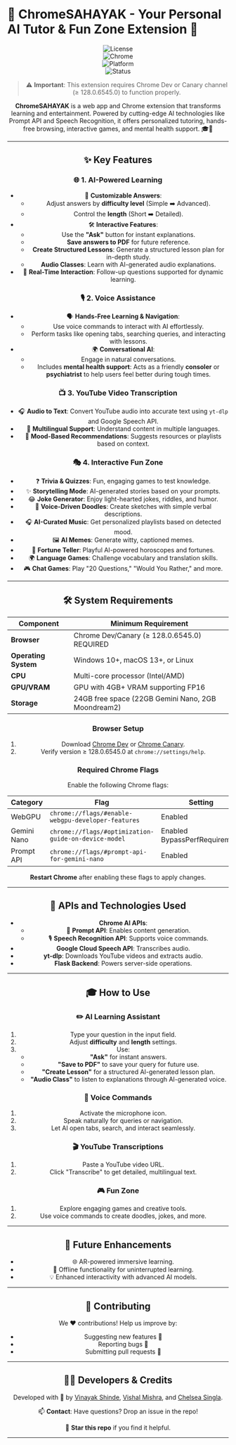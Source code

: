 
# 🚀 **ChromeSAHAYAK** - Your Personal AI Tutor & Fun Zone Extension 🌟
<div align="center">

![License](https://img.shields.io/badge/license-MIT-blue.svg)  
![Chrome](https://img.shields.io/badge/Chrome--Dev%2FCanary-v128.0.6545.0%2B-green.svg)  
![Platform](https://img.shields.io/badge/platform-Windows%20|%20MacOS%20|%20Linux-lightgrey)  
![Status](https://img.shields.io/badge/status-beta-orange)  


> ⚠️ **Important**: This extension requires Chrome Dev or Canary channel (≥ 128.0.6545.0) to function properly.


**ChromeSAHAYAK** is a web app and Chrome extension that transforms learning and entertainment. Powered by cutting-edge AI technologies like Prompt API and Speech Recognition, it offers personalized tutoring, hands-free browsing, interactive games, and mental health support. 🎓🎉  

---

## ✨ **Key Features**  

### 🌐 **1. AI-Powered Learning**  
- 🧠 **Customizable Answers**:  
  - Adjust answers by **difficulty level** (Simple ➡️ Advanced).  
  - Control the **length** (Short ➡️ Detailed).  
- 🛠️ **Interactive Features**:  
  - Use the **"Ask"** button for instant explanations.  
  - **Save answers to PDF** for future reference.  
  - **Create Structured Lessons**: Generate a structured lesson plan for in-depth study.  
  - **Audio Classes**: Learn with AI-generated audio explanations.  
- 🔄 **Real-Time Interaction**: Follow-up questions supported for dynamic learning.  

### 🎙️ **2. Voice Assistance**  
- 🗣️ **Hands-Free Learning & Navigation**:  
  - Use voice commands to interact with AI effortlessly.  
  - Perform tasks like opening tabs, searching queries, and interacting with lessons.  
- 🌍 **Conversational AI**:  
  - Engage in natural conversations.  
  - Includes **mental health support**: Acts as a friendly **consoler** or **psychiatrist** to help users feel better during tough times.  

### 📺 **3. YouTube Video Transcription**  
- 🎧 **Audio to Text**: Convert YouTube audio into accurate text using `yt-dlp` and Google Speech API.  
- 📝 **Multilingual Support**: Understand content in multiple languages.  
- 🎵 **Mood-Based Recommendations**: Suggests resources or playlists based on context.  

### 🎭 **4. Interactive Fun Zone**  
- ❓ **Trivia & Quizzes**: Fun, engaging games to test knowledge.  
- ✨ **Storytelling Mode**: AI-generated stories based on your prompts.  
- 😂 **Joke Generator**: Enjoy light-hearted jokes, riddles, and humor.  
- 🎨 **Voice-Driven Doodles**: Create sketches with simple verbal descriptions.  
- 🎧 **AI-Curated Music**: Get personalized playlists based on detected mood.  
- 🖼️ **AI Memes**: Generate witty, captioned memes.  
- 🔮 **Fortune Teller**: Playful AI-powered horoscopes and fortunes.  
- 🌍 **Language Games**: Challenge vocabulary and translation skills.  
- 🎮 **Chat Games**: Play "20 Questions," "Would You Rather," and more.  

---

## 🛠️ **System Requirements**  

| **Component**   | **Minimum Requirement**                      |  
|------------------|----------------------------------------------|  
| **Browser**      | Chrome Dev/Canary (≥ 128.0.6545.0) REQUIRED  |  
| **Operating System** | Windows 10+, macOS 13+, or Linux           |  
| **CPU**          | Multi-core processor (Intel/AMD)            |  
| **GPU/VRAM**     | GPU with 4GB+ VRAM supporting FP16          |  
| **Storage**      | 24GB free space (22GB Gemini Nano, 2GB Moondream2) |  

### **Browser Setup**  
1. Download [Chrome Dev](https://www.google.com/chrome/dev/) or [Chrome Canary](https://www.google.com/chrome/canary/).  
2. Verify version ≥ 128.0.6545.0 at `chrome://settings/help`.  

### **Required Chrome Flags**  
Enable the following Chrome flags:  

| **Category**      | **Flag**                                     | **Setting**             |  
|--------------------|----------------------------------------------|-------------------------|  
| WebGPU            | `chrome://flags/#enable-webgpu-developer-features` | Enabled                |  
| Gemini Nano       | `chrome://flags/#optimization-guide-on-device-model` | Enabled BypassPerfRequirement |  
| Prompt API        | `chrome://flags/#prompt-api-for-gemini-nano` | Enabled                |  

**Restart Chrome** after enabling these flags to apply changes.  

---

## 🧰 **APIs and Technologies Used**  

- **Chrome AI APIs**:  
  - 🧾 **Prompt API**: Enables content generation.    
  - 🎙️ **Speech Recognition API**: Supports voice commands.  
- **Google Cloud Speech API**: Transcribes audio.  
- **yt-dlp**: Downloads YouTube videos and extracts audio.  
- **Flask Backend**: Powers server-side operations.  

---

## 🎓 **How to Use**  

### ✏️ **AI Learning Assistant**  
1. Type your question in the input field.  
2. Adjust **difficulty** and **length** settings.  
3. Use:  
   - **"Ask"** for instant answers.  
   - **"Save to PDF"** to save your query for future use.  
   - **"Create Lesson"** for a structured AI-generated lesson plan.  
   - **"Audio Class"** to listen to explanations through AI-generated voice.  

### 🎤 **Voice Commands**  
1. Activate the microphone icon.  
2. Speak naturally for queries or navigation.  
3. Let AI open tabs, search, and interact seamlessly.  

### 🎬 **YouTube Transcriptions**  
1. Paste a YouTube video URL.  
2. Click "Transcribe" to get detailed, multilingual text.  

### 🎮 **Fun Zone**  
1. Explore engaging games and creative tools.  
2. Use voice commands to create doodles, jokes, and more.  

---

## 🌈 **Future Enhancements**  
- 🌐 AR-powered immersive learning.  
- 🔋 Offline functionality for uninterrupted learning.  
- 💡 Enhanced interactivity with advanced AI models.  

---

## 🤝 **Contributing**  

We ❤️ contributions! Help us improve by:  
- Suggesting new features 🌟  
- Reporting bugs 🐞  
- Submitting pull requests 🚀  

---

## 👩‍💻 **Developers & Credits**  

Developed with 💖 by [Vinayak Shinde](https://github.com/vinayak1729-web), [Vishal Mishra](https://github.com/vishalmishra369), and [Chelsea Singla](https://github.com/Chelseasingla1).  

📫 **Contact**: Have questions? Drop an issue in the repo!  

🌟 **Star this repo** if you find it helpful.  

---
